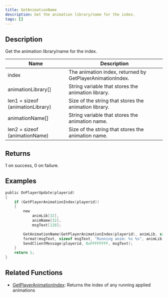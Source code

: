 ```yaml
---
title: GetAnimationName
description: Get the animation library/name for the index.
tags: []
---
```


## Description

Get the animation library/name for the index.

| Name                             | Description                                               |
| -------------------------------- | --------------------------------------------------------- |
| index                            | The animation index, returned by GetPlayerAnimationIndex. |
| animationLibrary[]               | String variable that stores the animation library.        |
| len1 = sizeof (animationLibrary) | Size of the string that stores the animation library.     |
| animationName[]                  | String variable that stores the animation name.           |
| len2 = sizeof (animationName)    | Size of the string that stores the animation name.        |

## Returns

1 on success, 0 on failure.

## Examples

```c
public OnPlayerUpdate(playerid)
{
    if (GetPlayerAnimationIndex(playerid))
    {
        new
            animLib[32],
            animName[32],
            msgText[128];

        GetAnimationName(GetPlayerAnimationIndex(playerid), animLib, sizeof animLib, animName, sizeof animName);
        format(msgText, sizeof msgText, "Running anim: %s %s", animLib, animName);
        SendClientMessage(playerid, 0xFFFFFFFF, msgText);
    }
    return 1;
}
```

## Related Functions

- [GetPlayerAnimationIndex](GetPlayerAnimationIndex): Returns the index of any running applied animations
